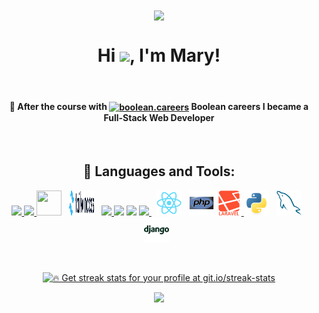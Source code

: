 
<div align="center">
<img src="https://media4.giphy.com/media/3o7qDPxorBbvpB1Pby/giphy.gif?cid=790b76117004c2e76178a5ee4f953c8e93d4b4831b68b79d&rid=giphy.gif&ct=g" align="center" width="800px">

<h1 align="center">Hi <img src="https://raw.githubusercontent.com/MartinHeinz/MartinHeinz/master/wave.gif" width="40"/>, I'm Mary!</h1>
</div>

 
<br>
<h4 align="center">🌱 After the course with <a href="https://boolean.careers/" target="blank"><img align="center" src="https://boolean.careers/favicon/favicon.ico" alt="boolean.careers" height="30" width="30" /></a> Boolean careers I became a Full-Stack Web Developer</h4>
<br>


<h2 align="center">🚀 Languages and Tools:</h2>

<p align="center">
    <a href="https://www.w3.org/html/" target="_blank"> <img src="https://img.icons8.com/color/48/000000/html-5.png"/> </a> 
    <a href="https://www.w3schools.com/css/" target="_blank"> <img src="https://img.icons8.com/color/48/000000/css3.png"/> </a> 
    <a style="padding-right:8px;" href="https://sass-lang.com/" target="_blank"><img src="https://github.com/devicons/devicon/blob/master/icons/sass/sass-  original.svg" width="40" height="40"/></a>
    <a style="padding-right:8px;" href="https://sass-lang.com/" target="_blank"><img src="https://github.com/devicons/devicon/blob/master/icons/tailwindcss/tailwindcss-original-wordmark.svg" width="40" height="40"/></a>
    <a href="https://getbootstrap.com" target="_blank"> <img src="https://img.icons8.com/color/48/000000/bootstrap.png"/> </a> 
     <a href="https://developer.mozilla.org/en-US/docs/Web/JavaScript" target="_blank"><img src="https://img.icons8.com/color/48/000000/javascript.png"/></a> 
    <a href="https://vuejs.org/" target="_blank"><img src="https://img.icons8.com/color/48/000000/vue-js.png"/></a> 
    <a style="padding-right:8px;" href="https://nodejs.org" target="_blank"> <img src="https://img.icons8.com/color/48/000000/nodejs.png"/> </a> 
    <a style="padding-right:8px;" href="https://sass-lang.com/" target="_blank"><img src="https://github.com/devicons/devicon/blob/master/icons/react/react-original.svg" width="40" height="40"/></a>
    <a href="https://www.php.net/" target="_blank"><img src="https://github.com/devicons/devicon/blob/master/icons/php/php-original.svg" width="40" height="40"/></a>
    <a href="https://laravel.com/" target="_blank"><img src="https://github.com/devicons/devicon/blob/master/icons/laravel/laravel-plain-wordmark.svg" width="40" height="40"/> </a>
        <a style="padding-right:8px;" href="https://sass-lang.com/" target="_blank"><img src="https://github.com/devicons/devicon/blob/master/icons/python/python-original.svg" width="40" height="40"/></a>
   <a style="padding-right:8px;" href="https://sass-lang.com/" target="_blank"><img src="https://github.com/devicons/devicon/blob/master/icons/mysql/mysql-original.svg" width="40" height="40"/></a>
   <a style="padding-right:8px;" href="https://sass-lang.com/" target="_blank"><img src="https://github.com/devicons/devicon/blob/master/icons/django/django-plain-wordmark.svg" width="40" height="40"/></a>

</p>


<div align="center">
  <br/>

<p>
    <a href="https://github.com/maria210194/github-readme-streak-stats">
        <img title="🔥 Get streak stats for your profile at git.io/streak-stats"  src="https://github-readme-streak-stats.herokuapp.com/?user=maria210194&theme=jolly&hide_border=true&stroke=#DD78B9&background=1D0445"/>
    </a>
</p>


  <a href="https://github.com/Maria210194/github-readme-stats"><img src="https://github-readme-stats.vercel.app/api/top-langs/?username=Maria210194&langs_count=8&count_private=true&layout=compact&theme=jolly&hide_border=true&background=1D0445" /></a>
  <br/>
</div>

